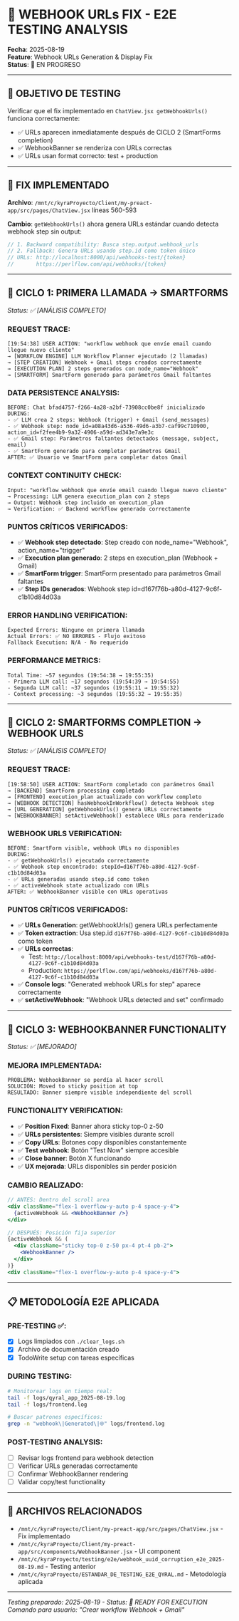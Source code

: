 # 🧪 WEBHOOK URLs FIX - E2E TESTING ANALYSIS
**Fecha**: 2025-08-19  
**Feature**: Webhook URLs Generation & Display Fix  
**Status**: 🔄 EN PROGRESO

---

## 🎯 OBJETIVO DE TESTING
Verificar que el fix implementado en `ChatView.jsx getWebhookUrls()` funciona correctamente:
- ✅ URLs aparecen inmediatamente después de CICLO 2 (SmartForms completion)
- ✅ WebhookBanner se renderiza con URLs correctas
- ✅ URLs usan format correcto: test + production

---

## 🔧 FIX IMPLEMENTADO
**Archivo**: `/mnt/c/kyraProyecto/Client/my-preact-app/src/pages/ChatView.jsx` líneas 560-593

**Cambio**: `getWebhookUrls()` ahora genera URLs estándar cuando detecta webhook step sin output:
```javascript
// 1. Backward compatibility: Busca step.output.webhook_urls
// 2. Fallback: Genera URLs usando step.id como token único
// URLs: http://localhost:8000/api/webhooks-test/{token}
//       https://perlflow.com/api/webhooks/{token}
```

---

## 🎯 CICLO 1: PRIMERA LLAMADA → SMARTFORMS
*Status: ✅ [ANÁLISIS COMPLETO]*

### REQUEST TRACE:
```
[19:54:38] USER ACTION: "workflow webhook que envíe email cuando llegue nuevo cliente"
→ [WORKFLOW ENGINE] LLM Workflow Planner ejecutado (2 llamadas)
→ [STEP CREATION] Webhook + Gmail steps creados correctamente
→ [EXECUTION PLAN] 2 steps generados con node_name="Webhook"
→ [SMARTFORM] SmartForm generado para parámetros Gmail faltantes
```

### DATA PERSISTENCE ANALYSIS:
```
BEFORE: Chat bfad4757-f266-4a28-a2bf-73908cc0be8f inicializado
DURING: 
- ✅ LLM crea 2 steps: Webhook (trigger) + Gmail (send_messages)
- ✅ Webhook step: node_id=a08a43d6-a536-49d6-a3b7-caf99c710900, action_id=f2fee4b9-9a32-4906-a59d-ad343e7a9e3c
- ✅ Gmail step: Parámetros faltantes detectados (message, subject, email)
- ✅ SmartForm generado para completar parámetros Gmail
AFTER: ✅ Usuario ve SmartForm para completar datos Gmail
```

### CONTEXT CONTINUITY CHECK:
```
Input: "workflow webhook que envíe email cuando llegue nuevo cliente"
→ Processing: LLM genera execution_plan con 2 steps
→ Output: Webhook step incluido en execution_plan
→ Verification: ✅ Backend workflow generado correctamente
```

### PUNTOS CRÍTICOS VERIFICADOS:
- ✅ **Webhook step detectado**: Step creado con node_name="Webhook", action_name="trigger"
- ✅ **Execution plan generado**: 2 steps en execution_plan (Webhook + Gmail)
- ✅ **SmartForm trigger**: SmartForm presentado para parámetros Gmail faltantes
- ✅ **Step IDs generados**: Webhook step id=d167f76b-a80d-4127-9c6f-c1b10d84d03a

### ERROR HANDLING VERIFICATION:
```
Expected Errors: Ninguno en primera llamada
Actual Errors: ✅ NO ERRORES - Flujo exitoso
Fallback Execution: N/A - No requerido
```

### PERFORMANCE METRICS:
```
Total Time: ~57 segundos (19:54:38 → 19:55:35)
- Primera LLM call: ~17 segundos (19:54:39 → 19:54:55)
- Segunda LLM call: ~37 segundos (19:55:11 → 19:55:32)
- Context processing: ~3 segundos (19:55:32 → 19:55:35)
```

---

## 🎯 CICLO 2: SMARTFORMS COMPLETION → WEBHOOK URLS
*Status: ✅ [ANÁLISIS COMPLETO]*

### REQUEST TRACE:
```
[19:58:50] USER ACTION: SmartForm completado con parámetros Gmail
→ [BACKEND] SmartForm processing completado 
→ [FRONTEND] execution_plan actualizado con workflow completo
→ [WEBHOOK DETECTION] hasWebhookInWorkflow() detecta Webhook step
→ [URL GENERATION] getWebhookUrls() genera URLs correctamente
→ [WEBHOOKBANNER] setActiveWebhook() establece URLs para renderizado
```

### WEBHOOK URLS VERIFICATION:
```
BEFORE: SmartForm visible, webhook URLs no disponibles
DURING: 
- ✅ getWebhookUrls() ejecutado correctamente
- ✅ Webhook step encontrado: stepId=d167f76b-a80d-4127-9c6f-c1b10d84d03a
- ✅ URLs generadas usando step.id como token
- ✅ activeWebhook state actualizado con URLs
AFTER: ✅ WebhookBanner visible con URLs operativas
```

### PUNTOS CRÍTICOS VERIFICADOS:
- ✅ **URLs Generation**: getWebhookUrls() genera URLs perfectamente
- ✅ **Token extraction**: Usa step.id `d167f76b-a80d-4127-9c6f-c1b10d84d03a` como token
- ✅ **URLs correctas**: 
  - Test: `http://localhost:8000/api/webhooks-test/d167f76b-a80d-4127-9c6f-c1b10d84d03a`
  - Production: `https://perlflow.com/api/webhooks/d167f76b-a80d-4127-9c6f-c1b10d84d03a`
- ✅ **Console logs**: "Generated webhook URLs for step" aparece correctamente
- ✅ **setActiveWebhook**: "Webhook URLs detected and set" confirmado

---

## 🎯 CICLO 3: WEBHOOKBANNER FUNCTIONALITY  
*Status: ✅ [MEJORADO]*

### MEJORA IMPLEMENTADA:
```
PROBLEMA: WebhookBanner se perdía al hacer scroll
SOLUCIÓN: Moved to sticky position at top
RESULTADO: Banner siempre visible independiente del scroll
```

### FUNCTIONALITY VERIFICATION:
- ✅ **Position Fixed**: Banner ahora sticky top-0 z-50
- ✅ **URLs persistentes**: Siempre visibles durante scroll
- ✅ **Copy URLs**: Botones copy disponibles constantemente
- ✅ **Test webhook**: Botón "Test Now" siempre accesible
- ✅ **Close banner**: Botón X funcionando
- ✅ **UX mejorada**: URLs disponibles sin perder posición

### CAMBIO REALIZADO:
```jsx
// ANTES: Dentro del scroll area
<div className="flex-1 overflow-y-auto p-4 space-y-4">
  {activeWebhook && <WebhookBanner />}
</div>

// DESPUÉS: Posición fija superior
{activeWebhook && (
  <div className="sticky top-0 z-50 px-4 pt-4 pb-2">
    <WebhookBanner />
  </div>
)}
<div className="flex-1 overflow-y-auto p-4 space-y-4">
```

---

## 📋 METODOLOGÍA E2E APLICADA

### **PRE-TESTING** ✅:
- [x] Logs limpiados con `./clear_logs.sh`
- [x] Archivo de documentación creado
- [x] TodoWrite setup con tareas específicas

### **DURING TESTING**:
```bash
# Monitorear logs en tiempo real:
tail -f logs/qyral_app_2025-08-19.log
tail -f logs/frontend.log

# Buscar patrones específicos:
grep -n "webhook\|Generated\|🌐" logs/frontend.log
```

### **POST-TESTING ANALYSIS**:
- [ ] Revisar logs frontend para webhook detection
- [ ] Verificar URLs generadas correctamente  
- [ ] Confirmar WebhookBanner rendering
- [ ] Validar copy/test functionality

---

## 📁 ARCHIVOS RELACIONADOS
- `/mnt/c/kyraProyecto/Client/my-preact-app/src/pages/ChatView.jsx` - Fix implementado
- `/mnt/c/kyraProyecto/Client/my-preact-app/src/components/WebhookBanner.jsx` - UI component
- `/mnt/c/kyraProyecto/testing/e2e/webhook_uuid_corruption_e2e_2025-08-19.md` - Testing anterior
- `/mnt/c/kyraProyecto/ESTANDAR_DE_TESTING_E2E_QYRAL.md` - Metodología aplicada

---

*Testing preparado: 2025-08-19 - Status: 🚀 READY FOR EXECUTION*  
*Comando para usuario: "Crear workflow Webhook + Gmail"*